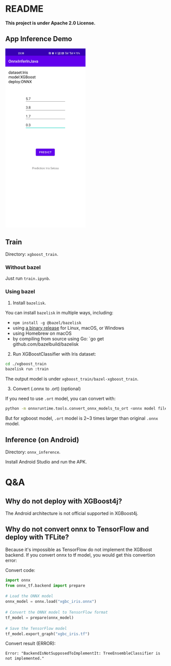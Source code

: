 # README

**This project is under Apache 2.0 License.**

## App Inference Demo

<img src="Screenshots/Prediction_A.jpg" alt="prediction sample" width="50%">

## Train

Directory: `xgboost_train`.

### Without bazel

Just run `train.ipynb`.

### Using bazel

1. Install `bazelisk`.

You can install `bazelisk` in multiple ways, including:

- `npm install -g @bazel/bazelisk`
- using [a binary release](https://github.com/bazelbuild/bazelisk/releases) for Linux, macOS, or Windows
- using Homebrew on macOS
- by compiling from source using Go: `go get github.com/bazelbuild/bazelisk

2. Run XGBoostClassifier with Iris dataset:

```bash
cd ./xgboost_train
bazelisk run :train
```

The output model is under `xgboost_train/bazel-xgboost_train`.

3. Convert (.onnx to .ort) (optional)

If you need to use `.ort` model, you can convert with:

```bash
python -m onnxruntime.tools.convert_onnx_models_to_ort <onnx model file or dir>
```

But for xgboost model, `.ort` model is 2~3 times larger than original `.onnx` model.

## Inference (on Android)

Directory: `onnx_inference`.

Install Android Studio and run the APK.

# Q&A

## Why do not deploy with XGBoost4j?

The Android architecture is not official supported in XGBoost4j.

## Why do not convert onnx to TensorFlow and deploy with TFLite?

Because it's impossible as TensorFlow do not implement the XGBoost backend. If you convert onnx to tf model, you would get this convertion error:

Convert code:

```python
import onnx
from onnx_tf.backend import prepare

# Load the ONNX model
onnx_model = onnx.load("xgbc_iris.onnx")

# Convert the ONNX model to TensorFlow format
tf_model = prepare(onnx_model)

# Save the TensorFlow model
tf_model.export_graph("xgbc_iris.tf")
```

Convert result (ERROR):

```plain
Error: "BackendIsNotSupposedToImplementIt: TreeEnsembleClassifier is not implemented."
```
